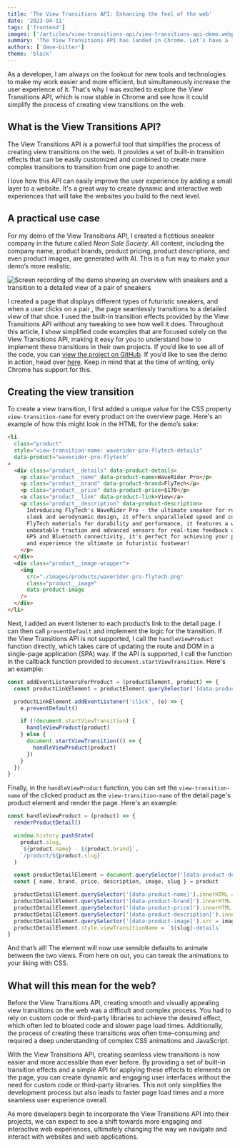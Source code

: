 ```yaml
---
title: 'The View Transitions API: Enhancing the feel of the web'
date: '2023-04-11'
tags: ['frontend']
images: ['/articles/view-transitions-api/view-transitions-api-demo.webp']
summary: 'The View Transitions API has landed in Chrome. Let’s have a look at how the API works and why it will change the feel of the web.'
authors: ['dave-bitter']
theme: 'black'
---
```


As a developer, I am always on the lookout for new tools and technologies to make my work easier and more efficient, but simultaneously increase the user experience of it. That's why I was excited to explore the View Transitions API, which is now stable in Chrome and see how it could simplify the process of creating view transitions on the web.

## What is the View Transitions API?

The View Transitions API is a powerful tool that simplifies the process of creating view transitions on the web. It provides a set of built-in transition effects that can be easily customized and combined to create more complex transitions to transition from one page to another.

I love how this API can easily improve the user experience by adding a small layer to a website. It's a great way to create dynamic and interactive web experiences that will take the websites you build to the next level.

## A practical use case

For my demo of the View Transitions API, I created a fictitious sneaker company in the future called _Neon Sole Society_. All content, including the company name, product brands, product pricing, product descriptions, and even product images, are generated with AI. This is a fun way to make your demo’s more realistic.

<div style={{display: 'flex', justifyContent: 'center'}}>
<img src='/articles/view-transitions-api/view-transitions-api-demo.gif' alt='Screen recording of the demo showing an overview with sneakers and a transition to a detailed view of a pair of sneakers'  />
</div>

I created a page that displays different types of futuristic sneakers, and when a user clicks on a pair , the page seamlessly transitions to a detailed view of that shoe. I used the built-in transition effects provided by the View Transitions API without any tweaking to see how well it does. Throughout this article, I show simplified code examples that are focused solely on the View Transitions API, making it easy for you to understand how to implement these transitions in their own projects. If you’d like to see all of the code, you can [view the project on GitHub](https://github.com/DaveBitter/view-transitions-api-demo). If you’d like to see the demo in action, head over [here](https://view-transitions-api-demo.davebitter.com/). Keep in mind that at the time of writing, only Chrome has support for this.

## Creating the view transition

To create a view transition, I first added a unique value for the CSS property `view-transition-name` for every product on the overview page. Here's an example of how this might look in the HTML for the demo’s sake:

```html {3}
<li
  class="product"
  style="view-transition-name: waverider-pro-flytech-details"
  data-product="waverider-pro-flytech"
>
  <div class="product__details" data-product-details>
    <p class="product__name" data-product-name>WaveRider Pro</p>
    <p class="product__brand" data-product-brand>FlyTech</p>
    <p class="product__price" data-product-price>$170</p>
    <a class="product__link" data-product-link>View</a>
    <p class="product__description" data-product-description>
      Introducing FlyTech's WaveRider Pro - the ultimate sneaker for runners and athletes. With a
      sleek and aerodynamic design, it offers unparalleled speed and comfort. Made with the latest
      FlyTech materials for durability and performance, it features a wave-shaped sole for
      unbeatable traction and advanced sensors for real-time feedback on performance. With built-in
      GPS and Bluetooth connectivity, it's perfect for achieving your personal best. Get yours today
      and experience the ultimate in futuristic footwear!
    </p>
  </div>
  <div class="product__image-wrapper">
    <img
      src="./images/products/waverider-pro-flytech.png"
      class="product__image"
      data-product-image
    />
  </div>
</li>
```

Next, I added an event listener to each product’s link to the detail page. I can then call `preventDefault` and implement the logic for the transition. If the View Transitions API is not supported, I call the `handleViewProduct` function directly, which takes care of updating the route and DOM in a single-page application (SPA) way. If the API is supported, I call the function in the callback function provided to `document.startViewTransition`. Here's an example:

```jsx {7-13}
const addEventListenersForProduct = (productElement, product) => {
  const productLinkElement = productElement.querySelector('[data-product-link]')

  productLinkElement.addEventListener('click', (e) => {
    e.preventDefault()

    if (!document.startViewTransition) {
      handleViewProduct(product)
    } else {
      document.startViewTransition(() => {
        handleViewProduct(product)
      })
    }
  })
}
```

Finally, in the `handleViewProduct` function, you can set the `view-transition-name` of the clicked product as the `view-transition-name` of the detail page's product element and render the page. Here's an example:

```jsx {18}
const handleViewProduct = (product) => {
  renderProductDetail()

  window.history.pushState(
    product.slug,
    `${product.name} - ${product.brand}`,
    `/product/${product.slug}`
  )

  const productDetailElement = document.querySelector('[data-product-detail]')
  const { name, brand, price, description, image, slug } = product

  productDetailElement.querySelector('[data-product-name]').innerHTML = name
  productDetailElement.querySelector('[data-product-brand]').innerHTML = brand
  productDetailElement.querySelector('[data-product-price]').innerHTML = price
  productDetailElement.querySelector('[data-product-description]').innerHTML = description
  productDetailElement.querySelector('[data-product-image]').src = image
  productDetailElement.style.viewTransitionName = `${slug}-details`
}
```

And that’s all! The element will now use sensible defaults to animate between the two views. From here on out, you can tweak the animations to your liking with CSS.

## What will this mean for the web?

Before the View Transitions API, creating smooth and visually appealing view transitions on the web was a difficult and complex process. You had to rely on custom code or third-party libraries to achieve the desired effect, which often led to bloated code and slower page load times. Additionally, the process of creating these transitions was often time-consuming and required a deep understanding of complex CSS animations and JavaScript.

With the View Transitions API, creating seamless view transitions is now easier and more accessible than ever before. By providing a set of built-in transition effects and a simple API for applying these effects to elements on the page, you can create dynamic and engaging user interfaces without the need for custom code or third-party libraries. This not only simplifies the development process but also leads to faster page load times and a more seamless user experience overall.

As more developers begin to incorporate the View Transitions API into their projects, we can expect to see a shift towards more engaging and interactive web experiences, ultimately changing the way we navigate and interact with websites and web applications.
